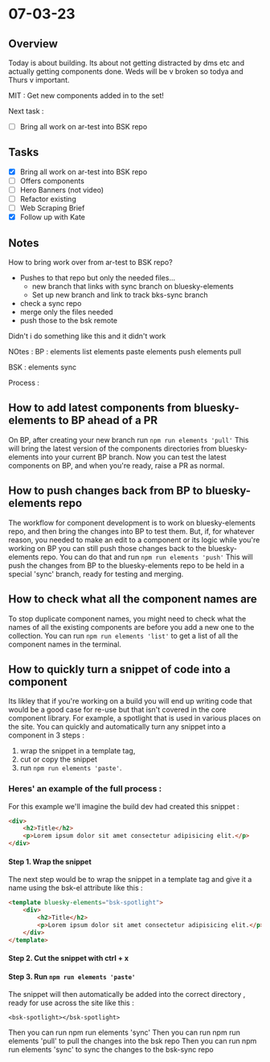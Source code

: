 # 07-03-23

## Overview

Today is about building. Its about not getting distracted by dms etc and actually getting components done. Weds will be v broken so todya and Thurs v important.

MIT :
Get new components added in to the set!

Next task :
- [ ] Bring all work on ar-test into BSK repo

## Tasks
- [x] Bring all work on ar-test into BSK repo
- [ ] Offers components
- [ ] Hero Banners (not video)
- [ ] Refactor existing
- [ ] Web Scraping Brief
- [x] Follow up with Kate

## Notes

How to bring work over from ar-test to BSK repo?
- Pushes to that repo but only the needed files...
    - new branch that links with sync branch on bluesky-elements
    - Set up new branch and link to track bks-sync branch
- check a sync repo
- merge only the files needed
- push those to the bsk remote

Didn't i do something like this and it didn't work


NOtes :
BP :
elements list
elements paste
elements push
elements pull


BSK :
elements sync

Process :

## How to add latest components from bluesky-elements to BP ahead of a PR
On BP, after creating your new branch run `npm run elements 'pull'`
This will bring the latest version of the components directories from bluesky-elements into your current BP branch.
Now you can test the latest components on BP, and when you're ready, raise a PR as normal.

## How to push changes back from BP to bluesky-elements repo
The workflow for component development is to work on bluesky-elements repo, and then bring the changes into BP to test them.
But, if, for whatever reason, you needed to make an edit to a component or its logic while you're working on BP you can still push those changes back to the bluesky-elements repo.
You can do that and run `npm run elements 'push'`
This will push the changes from BP to the bluesky-elements repo to be held in a special 'sync' branch, ready for testing and merging.

## How to check what all the component names are
To stop duplicate component names, you might need to check what the names of all the existing components are before you add a new one to the collection.
You can run `npm run elements 'list'` to get a list of all the component names in the terminal.

## How to quickly turn a snippet of code into a component

Its likley that if you're working on a build you will end up writing code that would be a good case for re-use but that isn't covered in the core component library. For example, a spotlight that is used in various places on the site.
You can quickly and automatically turn any snippet into a component in 3 steps :

1. wrap the snippet in a template tag,
2. cut or copy the snippet
3. run `npm run elements 'paste'`.

### Heres' an example of the full process :

For this example we'll imagine the build dev had created this snippet :
```html
<div>
    <h2>Title</h2>
    <p>Lorem ipsum dolor sit amet consectetur adipisicing elit.</p>
</div>
```

#### Step 1. Wrap the snippet
The next step would be to wrap the snippet in a template tag and give it a name using the bsk-el attribute like this :

```html
<template bluesky-elements="bsk-spotlight">
    <div>
        <h2>Title</h2>
        <p>Lorem ipsum dolor sit amet consectetur adipisicing elit.</p>
    </div>
</template>
```

#### Step 2. Cut the snippet with ctrl + x

#### Step 3. Run `npm run elements 'paste'`

The snippet will then automatically be added into the correct directory , ready for use across the site like this :

`<bsk-spotlight></bsk-spotlight>`


Then you can run npm run elements 'sync'
Then you can run npm run elements 'pull' to pull the changes into the bsk repo
Then you can run npm run elements 'sync' to sync the changes to the bsk-sync repo
